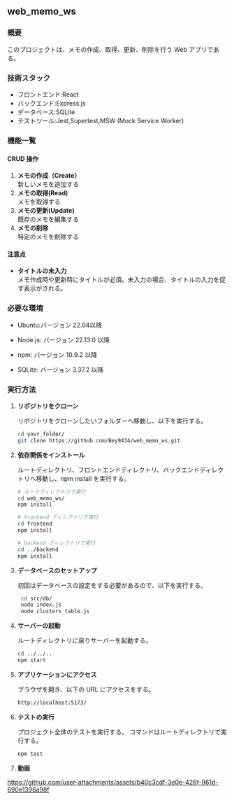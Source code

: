 ## web_memo_ws

### 概要

このプロジェクトは、メモの作成、取得、更新、削除を行う Web アプリである。

### 技術スタック

- フロントエンド:React
- バックエンド:Express.js
- データべース:SQLite
- テストツール:Jest,Supertest,MSW (Mock Service Worker)

### 機能一覧

#### CRUD 操作

1. **メモの作成（Create）**  
   新しいメモを追加する
2. **メモの取得(Read)**  
   メモを取得する
3. **メモの更新(Update)**  
   既存のメモを編集する
4. **メモの削除**  
   特定のメモを削除する

#### 注意点

- **タイトルの未入力**  
   メモ作成時や更新時にタイトルが必須。未入力の場合、タイトルの入力を促す表示がされる。

### 必要な環境

- Ubuntu:バージョン 22.04以降

- Node.js: バージョン 22.13.0 以降

- npm: バージョン 10.9.2 以降

- SQLite: バージョン 3.37.2 以降

### 実行方法

1. **リポジトリをクローン**
   
   リポジトリをクローンしたいフォルダーへ移動し、以下を実行する。

   ```sh
   cd your_folder/
   git clone https://github.com/Bey9434/web_memo_ws.git
   ```

2. **依存関係をインストール**
   
   ルートディレクトリ、フロントエンドディレクトリ、バックエンドディレクトリへ移動し、npm install を実行する。

   ```sh
   # ルートディレクトリで実行
   cd web_memo_ws/
   npm install

   # frontend ディレクトリで実行
   cd frontend
   npm install

   # backend ディレクトリで実行
   cd ../backend
   npm install
   ```

3. **データベースのセットアップ**
   
   初回はデータベースの設定をする必要があるので、以下を実行する。

   ```sh
    cd src/db/
    node index.js
    node clusters_table.js
   ```

4. **サーバーの起動**
   
   ルートディレクトリに戻りサーバーを起動する。

   ```sh
   cd ../../..
   npm start
   ```

5. **アプリケーションにアクセス**
   
   ブラウザを開き、以下の URL にアクセスをする。

   ```sh
   http://localhost:5173/
   ```

6. **テストの実行**
   
   プロジェクト全体のテストを実行する。
   コマンドはルートディレクトリで実行する。
   ```sh
   npm test
   ```

7. **動画**
   
https://github.com/user-attachments/assets/b40c3cdf-3e0e-426f-961d-690e1396a98f



